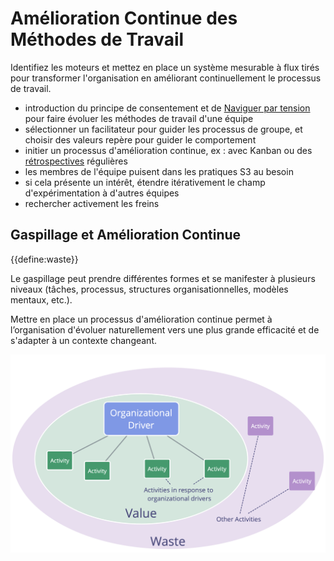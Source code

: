 # Amélioration Continue des Méthodes de Travail

<summary>
Identifiez les moteurs et mettez en place un système mesurable à flux tirés pour transformer l'organisation en améliorant continuellement le processus de travail.
</summary>

- introduction du principe de consentement et de [Naviguer par tension](section:navigate-via-tension) pour faire évoluer les méthodes de travail d'une équipe
- sélectionner un facilitateur pour guider les processus de groupe, et choisir des valeurs repère pour guider le comportement
- initier un processus d'amélioration continue, ex : avec Kanban ou des [rétrospectives](section:retrospective) régulières
- les membres de l'équipe puisent dans les pratiques S3 au besoin
- si cela présente un intérêt, étendre itérativement le champ d'expérimentation à d'autres équipes
- rechercher activement les freins

## Gaspillage et Amélioration Continue

{{define:waste}}

Le gaspillage peut prendre différentes formes et se manifester à plusieurs niveaux (tâches, processus, structures organisationnelles, modèles mentaux, etc.).

Mettre en place un processus d'amélioration continue permet à l’organisation d'évoluer naturellement vers une plus grande efficacité et de s'adapter à un contexte changeant.

![Moteurs, Valeur et Gaspillage](img/workflow-and-value/drivers-value-waste.png)